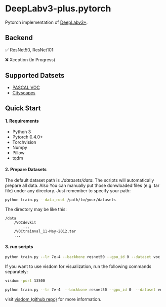 # DeepLabv3-plus.pytorch

Pytorch implementation of [DeepLabv3+](https://arxiv.org/abs/1802.02611).

## Backend
:white_check_mark: ResNet50, ResNet101  

:x: Xception (In Progress)

## Supported Datsets
* [PASCAL VOC](http://host.robots.ox.ac.uk/pascal/VOC/)
* [Cityscapes](https://www.cityscapes-dataset.com) 

## Quick Start
#### 1. Requirements
* Python 3
* Pytorch 0.4.0+
* Torchvision
* Numpy
* Pillow
* tqdm

#### 2. Prepare Datasets

The default dataset path is *./datasets/data*. The scripts will automatically prepare all data. Also You can manually put those donwloaded files (e.g. tar file) under any directory. Just remember to specify your path:

```bash
python train.py --data_root /path/to/your/datasets
```

The directory may be like this:  
```
/data
    /VOCdevkit  
        ...
    /VOCtrainval_11-May-2012.tar
    ...
```

#### 3. run scripts
```bash
python train.py --lr 7e-4 --backbone resnet50 --gpu_id 0 --dataset voc --do_crop
```
If you want to use visdom for visualization, run the following commands separately:
```bash
visdom -port 13500

python train.py --lr 7e-4  --backbone resnet50 --gpu_id 0  --dataset voc --do_crop --enable_vis --vis_env main --vis_port 13500 
```
visit [visdom (github repo)](https://github.com/facebookresearch/visdom) for more information.

